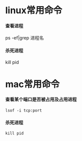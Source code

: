 # linux常用命令

#### 查看进程

ps -ef|grep 进程名

#### 杀死进程

kill pid

# mac常用命令

#### 查看某个端口是否被占用及占用进程

```pyt
lsof -i tcp:port
```

#### 杀死进程

```python
kill pid
```

